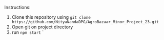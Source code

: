Instructions:
1. Clone this repository using `git clone https://github.com/NityaNandaDPG/AgroBazaar_Minor_Project_23.git`
2. Open git on project directory
3. run `npm start`
`
